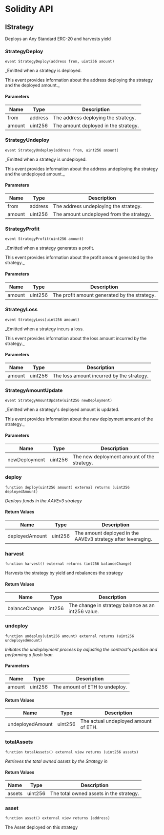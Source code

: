 # Solidity API

## IStrategy

Deploys an Any Standard ERC-20 and harvests yield

### StrategyDeploy

```solidity
event StrategyDeploy(address from, uint256 amount)
```

_Emitted when a strategy is deployed.

This event provides information about the address deploying the strategy and the deployed amount._

#### Parameters

| Name | Type | Description |
| ---- | ---- | ----------- |
| from | address | The address deploying the strategy. |
| amount | uint256 | The amount deployed in the strategy. |

### StrategyUndeploy

```solidity
event StrategyUndeploy(address from, uint256 amount)
```

_Emitted when a strategy is undeployed.

This event provides information about the address undeploying the strategy and the undeployed amount._

#### Parameters

| Name | Type | Description |
| ---- | ---- | ----------- |
| from | address | The address undeploying the strategy. |
| amount | uint256 | The amount undeployed from the strategy. |

### StrategyProfit

```solidity
event StrategyProfit(uint256 amount)
```

_Emitted when a strategy generates a profit.

This event provides information about the profit amount generated by the strategy._

#### Parameters

| Name | Type | Description |
| ---- | ---- | ----------- |
| amount | uint256 | The profit amount generated by the strategy. |

### StrategyLoss

```solidity
event StrategyLoss(uint256 amount)
```

_Emitted when a strategy incurs a loss.

This event provides information about the loss amount incurred by the strategy._

#### Parameters

| Name | Type | Description |
| ---- | ---- | ----------- |
| amount | uint256 | The loss amount incurred by the strategy. |

### StrategyAmountUpdate

```solidity
event StrategyAmountUpdate(uint256 newDeployment)
```

_Emitted when a strategy's deployed amount is updated.

This event provides information about the new deployment amount of the strategy._

#### Parameters

| Name | Type | Description |
| ---- | ---- | ----------- |
| newDeployment | uint256 | The new deployment amount of the strategy. |

### deploy

```solidity
function deploy(uint256 amount) external returns (uint256 deployedAmount)
```

_Deploys funds in the AAVEv3 strategy_

#### Return Values

| Name | Type | Description |
| ---- | ---- | ----------- |
| deployedAmount | uint256 | The amount deployed in the AAVEv3 strategy after leveraging. |

### harvest

```solidity
function harvest() external returns (int256 balanceChange)
```

Harvests the strategy by yield and rebalances the strategy

#### Return Values

| Name | Type | Description |
| ---- | ---- | ----------- |
| balanceChange | int256 | The change in strategy balance as an int256 value. |

### undeploy

```solidity
function undeploy(uint256 amount) external returns (uint256 undeployedAmount)
```

_Initiates the undeployment process by adjusting the contract's position and performing a flash loan._

#### Parameters

| Name | Type | Description |
| ---- | ---- | ----------- |
| amount | uint256 | The amount of ETH to undeploy. |

#### Return Values

| Name | Type | Description |
| ---- | ---- | ----------- |
| undeployedAmount | uint256 | The actual undeployed amount of ETH. |

### totalAssets

```solidity
function totalAssets() external view returns (uint256 assets)
```

_Retrieves the total owned assets by the Strategy in_

#### Return Values

| Name | Type | Description |
| ---- | ---- | ----------- |
| assets | uint256 | The total owned assets in the strategy. |

### asset

```solidity
function asset() external view returns (address)
```

The Asset deployed on this strategy


